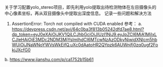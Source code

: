 关于学习配置yolo_stereo项目，即先利用yolo提取出待检测物体在左目摄像头的中心像素坐标，再从双目摄像头中提取出深度信息。
记录一些问题和解决方法

1. AssertionError: Torch not compiled with CUDA enabled
参考：
a. https://devpress.csdn.net/avi/64c0ba3f813b05242dfd7ae8.html?dp_token=eyJ0eXAiOiJKV1QiLCJhbGciOiJIUzI1NiJ9.eyJpZCI6MjA1MjIxLCJleHAiOjE3MDc2NDM3MjYsImlhdCI6MTcwNzAzODkyNiwidXNlcm5hbWUiOiJNaWNoYWVsWkEifQ.uXc0dAatoHR2QYpzk6AUWnjfj0zq0ugf2FokjJXcfG0

b. https://www.jianshu.com/p/ca1752b15b61


